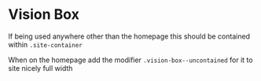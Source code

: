 # Vision Box

If being used anywhere other than the homepage this should be contained within `.site-container`

When on the homepage add the modifier `.vision-box--uncontained` for it to site nicely full width
